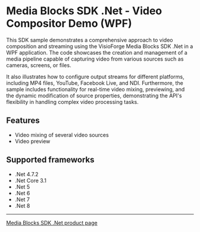 # Media Blocks SDK .Net - Video Compositor Demo (WPF)

This SDK sample demonstrates a comprehensive approach to video composition and streaming using the VisioForge Media Blocks SDK .Net in a WPF application. The code showcases the creation and management of a media pipeline capable of capturing video from various sources such as cameras, screens, or files.

It also illustrates how to configure output streams for different platforms, including MP4 files, YouTube, Facebook Live, and NDI. Furthermore, the sample includes functionality for real-time video mixing, previewing, and the dynamic modification of source properties, demonstrating the API's flexibility in handling complex video processing tasks.

## Features

- Video mixing of several video sources
- Video preview

## Supported frameworks

- .Net 4.7.2
- .Net Core 3.1
- .Net 5
- .Net 6
- .Net 7
- .Net 8

---

[Media Blocks SDK .Net product page](https://www.visioforge.com/media-blocks-sdk)
